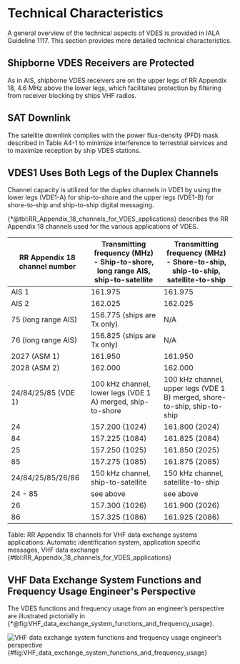 # Technical Characteristics
A general overview of the technical aspects of VDES is provided in IALA Guideline 1117.  This section provides more detailed technical characteristics. 

## Shipborne VDES Receivers are Protected
As in AIS, shipborne VDES receivers are on the upper legs of RR Appendix 18, 4.6 MHz above the lower legs, which facilitates protection by filtering from receiver blocking by ships VHF radios.

## SAT Downlink
The satellite downlink complies with the power flux-density (PFD) mask described in Table A4-1 to minimize interference to terrestrial services and to maximize reception by ship VDES stations.

## VDES1 Uses Both Legs of the Duplex Channels
Channel capacity is utilized for the duplex channels in VDE1 by using the lower legs (VDE1-A) for ship-to-shore and the upper legs (VDE1-B) for shore-to-ship and ship-to-ship digital messaging.

{\*@tbl:RR_Appendix_18_channels_for_VDES_applications} describes the RR Appendix 18 channels used for the various applications of VDES.

RR Appendix 18 channel number | Transmitting frequency (MHz) - Ship-to-shore, long range AIS, ship-to-satellite | Transmitting frequency (MHz) - Shore-to-ship, ship-to-ship, satellite-to-ship
--- | --- | ---
AIS 1 | 161.975 | 161.975
AIS 2	| 162.025	| 162.025
75 (long range AIS) |	156.775 (ships are Tx only) |	N/A
76 (long range AIS)	| 156.825 (ships are Tx only)	| N/A
2027 (ASM 1) | 161.950 | 161.950
2028 (ASM 2) | 162.000 | 162.000
24/84/25/85 (VDE 1) | 100 kHz channel, lower legs (VDE 1 A) merged, ship-to-shore | 100 kHz channel, upper legs (VDE 1 B) merged, shore-to-ship, ship-to-ship 
24 | 157.200 (1024)	| 161.800 (2024)
84 | 157.225 (1084)	| 161.825 (2084)
25 | 157.250 (1025)	| 161.850 (2025)
85 | 157.275 (1085)	| 161.875 (2085)
24/84/25/85/26/86 | 150 kHz channel, ship-to-satellite | 150 kHz channel, satellite-to-ship
24 - 85 | see above	| see above
26 | 157.300 (1026)	| 161.900 (2026)
86 | 157.325 (1086)	| 161.925 (2086)

Table: RR Appendix 18 channels for VHF data exchange systems applications: Automatic identification system, application specific messages, VHF data exchange {#tbl:RR_Appendix_18_channels_for_VDES_applications}

## VHF Data Exchange System Functions and Frequency Usage Engineer's Perspective
The VDES functions and frequency usage from an engineer’s perspective are illustrated pictorially in {\*@fig:VHF_data_exchange_system_functions_and_frequency_usage}.

![VHF data exchange system functions and frequency usage engineer’s perspective](pictures/vhf_data_exchange_system_functions_and_frequency_usage.emf){#fig:VHF_data_exchange_system_functions_and_frequency_usage}
